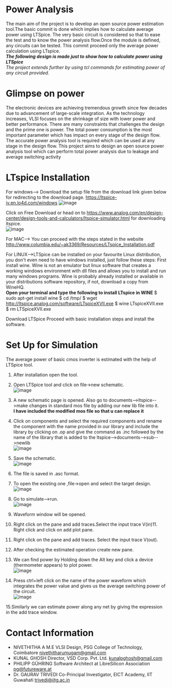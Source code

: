 Power Analysis 
===============

The main aim of the project is to develop an open source power estimation tool.The basic commit is done which implies how to calculate average power using LTSpice. The very basic circuit is considered so that to ease the test and to know the power analysis flow.Once the module is defined, any circuits can be tested. This commit proceed only the average power calculation using LTspice.</br>
***The following design is made just to show how to calculate power using LTSpice***</br>
*The project extends further by using tcl commands for estimating power of any circuit provided.*

Glimpse on power
================

The electronic devices are achieving tremendous growth since few decades due to advancement of large-scale integration. As the technology increases, VLSI focuses on the shrinkage of size with lower power and better performance. There are many constraints that challenges the design and the prime one is power. The total power consumption is the most important parameter which has impact on every stage of the design flow. The accurate power analysis tool is required which can be used at any stage in the design flow. This project aims to design an open source power analysis tool which can perform total power analysis due to leakage and average switching activity

LTspice Installation 
====================

For windows--> Download the setup file from the download link given below for redirecting to the download page.
https://ltspice-iv.en.lo4d.com/windows
![image](https://user-images.githubusercontent.com/46344842/84529388-004e7080-acff-11ea-9d3d-28fbcaef2fd0.png)

Click on Free Download or head on to https://www.analog.com/en/design-center/design-tools-and-calculators/ltspice-simulator.html for downloading ltspice.</br>
![image](https://user-images.githubusercontent.com/46344842/84772443-91239580-aff8-11ea-8dd5-36d83ab09ed8.png)

For MAC--> You can proceed with the steps stated in the website  http://www.columbia.edu/~ak3369/Resources/LTspice_Installation.pdf

For LINUX-->LTSpice can be installed on your favourite Linux distribution, you don't even need to have windows installed, just follow these steps:
First install wine. Wine is not an emulator but linux software that creates a working windows environment with dll files and allows you to install and run many windows programs. Wine is probably already installed or available in your distributions software repository, if not, download a copy from WineHQ.</br>
**Open your terminal and type the following to install LTspice in WINE**
$  sudo apt-get install wine
$  cd /tmp/
$  wget http://ltspice.analog.com/software/LTspiceXVII.exe
$  wine LTspiceXVII.exe
$  rm LTSpiceXVII.exe

Download LTSpice
Proceed with basic installation steps and install the software.

Set Up for Simulation
===================================
The average power of basic cmos inverter is estimated with the help of LTSpice tool.
1. After installation open the tool.

2. Open LTSpice tool and click on file->new schematic.</br>
![image](https://user-images.githubusercontent.com/46344842/84529596-57544580-acff-11ea-80fe-0f2183812977.png)

3. A new schematic page is opened. Also go to documents-->ltspice-->make changes in standard mos file by adding our new lib file into it.</br> **I have included the modified mos file so that u can replace it**

4. Click on components and select the required components and rename the component with the name provided in our library and include the library by clicking on .op and give the command as .inc followed by the name of the library that is added to the ltspice-->documents-->sub-->newlib </br>
![image](https://user-images.githubusercontent.com/46344842/84733817-da55f400-afbc-11ea-9574-08cc4c119f4d.png)

5. Save the schematic.</br>
![image](https://user-images.githubusercontent.com/46344842/84733502-07ee6d80-afbc-11ea-96c0-436b23646162.png)

6. The file is saved in .asc format.

7. To open the existing one ,file->open and select the target design.</br>
![image](https://user-images.githubusercontent.com/46344842/84529765-a9956680-acff-11ea-86b0-40591cb80423.png)

8. Go to simulate-->run.</br>
![image](https://user-images.githubusercontent.com/46344842/84529836-c5007180-acff-11ea-90f4-6b54b4fd9e00.png)

9. Waveform window will be opened.

10. Right click on the pane and add traces.Select the input trace V(in)11. Right click and click on add plot pane.

11. Right click on the pane and add traces. Select the input trace V(out).

12. After checking the estimated operation create new pane.


13. We can find power by Holding down the Alt key and click a device (thermometer appears) to plot power.
</br>![image](https://user-images.githubusercontent.com/46344842/84670436-c3bf8680-af43-11ea-8d81-4a4c5403eade.png)


14. Press ctrl+left click on the name of the power waveform which integrates the power value and gives us the average switching power of the circuit.</br>
![image](https://user-images.githubusercontent.com/46344842/84673861-d936af80-af47-11ea-9dd6-a48aa96b7547.png)

15.Similarly we can estimate power along any net by giving the expression in the add trace window.


Contact Information
===================================
- NIVETHITHA A 
 M.E VLSI Design, PSG College of Technology, Coimbatore
  nivethitharumugam@gmail.com
- KUNAL GHOSH 
 Director, VSD Corp. Pvt. Ltd. 
  kunalpghosh@gmail.com
- PHILIPP GÜHRING 
Software Architect at LibreSilicon Association
  pg@futureware.at
 - Dr. GAURAV TRIVEDI 
 Co-Principal Investigator, EICT Academy, IIT Guwahati
  trivedi@iitg.ac.in
